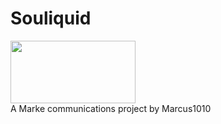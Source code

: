# Souliquid
<img src="http://marke360.co/img/biglogo.png" width="200px" height="100px" />
<br/>
A Marke communications project by Marcus1010
